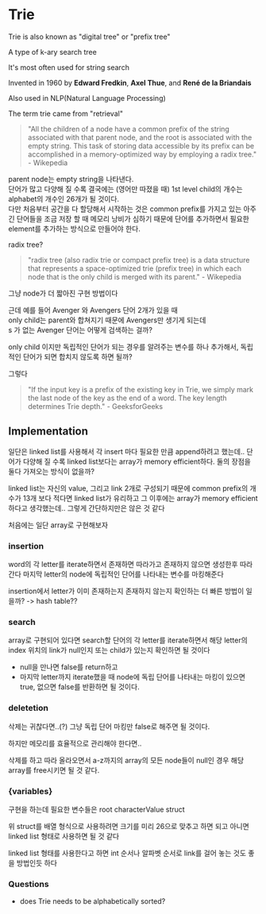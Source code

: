 # Trie
Trie is also known as "digital tree" or "prefix tree"

A type of k-ary search tree

It's most often used for string search

Invented in 1960 by **Edward Fredkin**, **Axel Thue**, and **René de la Briandais**

Also used in NLP(Natural Language Processing)

The term trie came from "retrieval"

> "All the children of a node have a common prefix of the string associated with that parent node, and the root is associated with the empty string. This task of storing data accessible by its prefix can be accomplished in a memory-optimized way by employing a radix tree." - Wikepedia

parent node는 empty string을 나타낸다.  
단어가 많고 다양해 질 수록 결국에는 (영어만 따졌을 때) 1st level child의 개수는 alphabet의 개수인 26개가 될 것이다.  
다만 처음부터 공간을 다 할당해서 시작하는 것은 common prefix를 가지고 있는 아주 긴 단어들을 조금 저장 할 때 메모리 낭비가 심하기 때문에 단어를 추가하면서 필요한 element를 추가하는 방식으로 만들어야 한다.

radix tree?
> "radix tree (also radix trie or compact prefix tree) is a data structure that represents a space-optimized trie (prefix tree) in which each node that is the only child is merged with its parent." - Wikepedia

그냥 node가 더 짧아진 구현 방법이다  

근데 예를 들어 Avenger 와 Avengers 단어 2개가 있을 때  
only child는 parent와 합쳐지기 때문에 Avengers만 생기게 되는데  
s 가 없는 Avenger 단어는 어떻게 검색하는 걸까?

only child 이지만 독립적인 단어가 되는 경우를 알려주는 변수를 하나 추가해서, 독립적인 단어가 되면 합치지 않도록 하면 될까?

그렇다

> "If the input key is a prefix of the existing key in Trie, we simply mark the last node of the key as the end of a word. The key length determines Trie depth." - GeeksforGeeks

## Implementation
일단은 linked list를 사용해서 각 insert 마다 필요한 만큼 append하려고 했는데.. 단어가 다양해 질 수록 linked list보다는 array가 memory efficient하다. 둘의 장점을 둘다 가져오는 방식이 없을까? 

linked list는 자신의 value, 그리고 link 2개로 구성되기 때문에 common prefix의 개수가 13개 보다 적다면 linked list가 유리하고 그 이후에는 array가 memory efficient하다고 생각했는데.. 그렇게 간단하지만은 않은 것 같다

처음에는 일단 array로 구현해보자

### insertion

word의 각 letter를 iterate하면서 존재하면 따라가고 존재하지 않으면 생성한후 따라간다
마지막 letter의 node에 독립적인 단어를 나타내는 변수를 마킹해준다

insertion에서 letter가 이미 존재하는지 존재하지 않는지 확인하는 더 빠른 방법이 일을까? -> hash table?? 


### search
array로 구현되어 있다면 search할 단어의 각 letter를 iterate하면서 해당 letter의 index 위치의 link가 null인지 또는 child가 있는지 확인하면 될 것이다  
* null을 만나면 false를 return하고  
* 마지막 letter까지 iterate했을 때 node에 독립 단어를 나타내는 마킹이 있으면 true, 없으면 false를 반환하면 될 것이다.

### deletetion
삭제는 귀찮다면..(?) 그냥 독립 단어 마킹만 false로 해주면 될 것이다.

하지만 메모리를 효율적으로 관리해야 한다면..

삭제를 하고 따라 올라오면서 a-z까지의 array의 모든 node들이 null인 경우 해당 array를 free시키면 될 것 같다.


### {variables}
구현을 하는데 필요한 변수들은 
root
characterValue struct

위 struct를 배열 형식으로 사용하려면 크기를 미리 26으로 맞추고 하면 되고 아니면 linked list 형태로 사용하면 될 것 같다

linked list 형태를 사용한다고 하면 int 순서나 알파벳 순서로 link를 걸어 놓는 것도 좋을 방법인듯 하다


### Questions
* does Trie needs to be alphabetically sorted?
